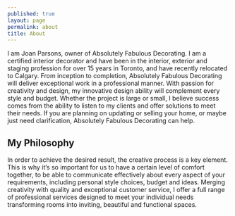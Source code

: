 ```yaml
---
published: true
layout: page
permalink: about
title: About
---
```


I am Joan Parsons, owner of Absolutely Fabulous Decorating. I am a certified interior decorator and have been in the interior, exterior and staging profession for over 15 years in Toronto, and have recently relocated to Calgary. From inception to completion, Absolutely Fabulous Decorating will deliver exceptional work in a professional manner. With passion for creativity and design, my innovative design ability will complement every style and budget. Whether the project is large or small, I believe success comes from the ability to listen to my clients and offer solutions to meet their needs. If you are planning on updating or selling your home, or maybe just need clarification, Absolutely Fabulous Decorating can help.

## My Philosophy ##

In order to achieve the desired result, the creative process is a key element. This is why it’s so important for us to have a certain level of comfort together, to be able to communicate effectively about every aspect of your requirements, including personal style choices, budget and ideas. Merging creativity with quality and exceptional customer service, I offer a full range of professional services designed to meet your individual needs transforming rooms into inviting, beautiful and functional spaces.
